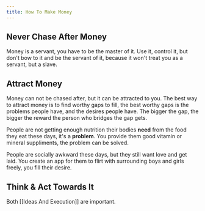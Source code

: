 ```yaml
---
title: How To Make Money
---
```


## Never Chase After Money

Money is a servant, you have to be the master of it. Use it, control it, but don't bow to it and be the servant of it, because it won't treat you as a servant, but a slave.

## Attract Money

Money can not be chased after, but it can be attracted to you. The best way to attract money is to find worthy gaps to fill, the best worthy gaps is the problems people have, and the desires people have. The bigger the gap, the bigger the reward the person who bridges the gap gets.

People are not getting enough nutrition their bodies **need** from the food they eat these days, it's a **problem**. You provide them good vitamin or mineral suppliments, the problem can be solved.

People are socially awkward these days, but they still want love and get laid. You create an app for them to flirt with surrounding boys and girls freely, you fill their desire.

## Think & Act Towards It

Both [[Ideas And Execution]] are important.
